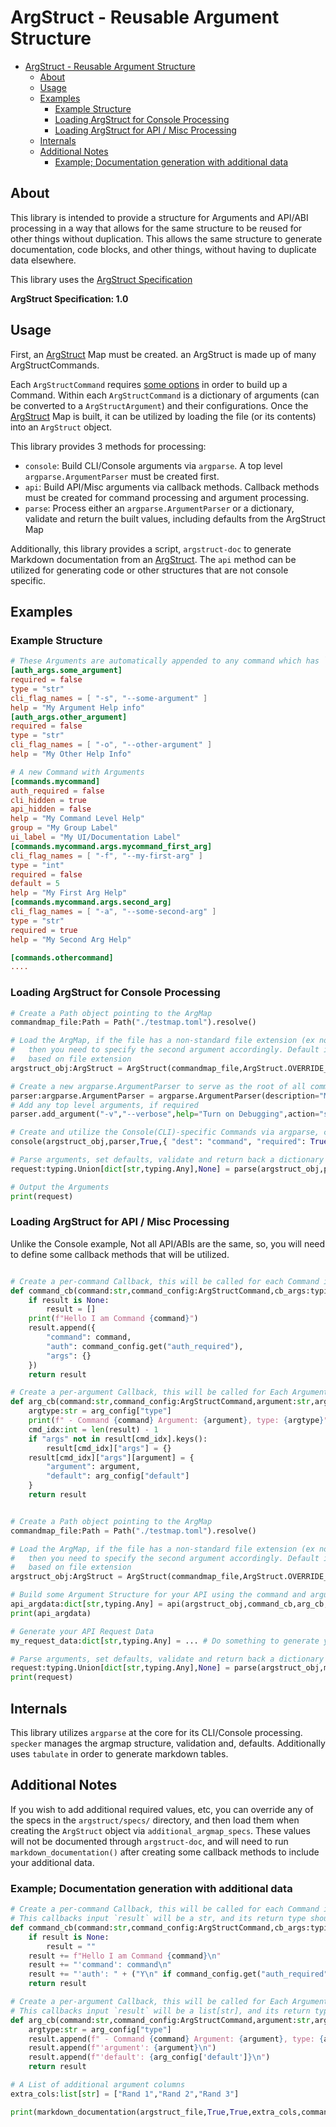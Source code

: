 # ArgStruct - Reusable Argument Structure

- [ArgStruct - Reusable Argument Structure](#argstruct---reusable-argument-structure)
  - [About](#about)
  - [Usage](#usage)
  - [Examples](#examples)
    - [Example Structure](#example-structure)
    - [Loading ArgStruct for Console Processing](#loading-argstruct-for-console-processing)
    - [Loading ArgStruct for API / Misc Processing](#loading-argstruct-for-api--misc-processing)
  - [Internals](#internals)
  - [Additional Notes](#additional-notes)
    - [Example; Documentation generation with additional data](#example-documentation-generation-with-additional-data)

## About

This library is intended to provide a structure for Arguments and API/ABI processing in a way that allows for the same structure to be reused for other things without duplication. This allows the same structure to generate documentation, code blocks, and other things, without having to duplicate data elsewhere. 

This library uses the [ArgStruct Specification](https://gitlab.com/accidentallythecable-public/argstruct-spec)

**ArgStruct Specification: 1.0**

## Usage

First, an [ArgStruct](https://gitlab.com/accidentallythecable-public/argstruct-spec) Map must be created. an ArgStruct is made up of many ArgStructCommands.

Each `ArgStructCommand` requires [some options](SPECS.md#spec-for-argmapcommand) in order to build up a Command. Within each `ArgStructCommand` is a dictionary of arguments (can be converted to a `ArgStructArgument`) and their configurations. Once the [ArgStruct](https://gitlab.com/accidentallythecable-public/argstruct-spec) Map is built, it can be utilized by loading the file (or its contents) into an `ArgStruct` object.

This library provides 3 methods for processing:

 - `console`: Build CLI/Console arguments via `argparse`. A top level `argparse.ArgumentParser` must be created first.
 - `api`: Build API/Misc arguments via callback methods. Callback methods must be created for command processing and argument processing.
 - `parse`: Process either an `argparse.ArgumentParser` or a dictionary, validate and return the built values, including defaults from the ArgStruct Map

Additionally, this library provides a script, `argstruct-doc` to generate Markdown documentation from an [ArgStruct](https://gitlab.com/accidentallythecable-public/argstruct-spec). The `api` method can be utilized for generating code or other structures that are not console specific. 

## Examples

### Example Structure

```toml
# These Arguments are automatically appended to any command which has `auth_required=True`
[auth_args.some_argument]
required = false
type = "str"
cli_flag_names = [ "-s", "--some-argument" ]
help = "My Argument Help info"
[auth_args.other_argument]
required = false
type = "str"
cli_flag_names = [ "-o", "--other-argument" ]
help = "My Other Help Info"

# A new Command with Arguments
[commands.mycommand]
auth_required = false
cli_hidden = true
api_hidden = false
help = "My Command Level Help"
group = "My Group Label"
ui_label = "My UI/Documentation Label"
[commands.mycommand.args.mycommand_first_arg]
cli_flag_names = [ "-f", "--my-first-arg" ]
type = "int"
required = false
default = 5
help = "My First Arg Help"
[commands.mycommand.args.second_arg]
cli_flag_names = [ "-a", "--some-second-arg" ]
type = "str"
required = true
help = "My Second Arg Help"

[commands.othercommand]
....
```

### Loading ArgStruct for Console Processing

```python
# Create a Path object pointing to the ArgMap
commandmap_file:Path = Path("./testmap.toml").resolve()

# Load the ArgMap, if the file has a non-standard file extension (ex not `json`, `yml`, `yaml` or `toml`),
#   then you need to specify the second argument accordingly. Default is `auto` and automatically determines
#   based on file extension
argstruct_obj:ArgStruct = ArgStruct(commandmap_file,ArgStruct.OVERRIDE_TYPE_TOML)

# Create a new argparse.ArgumentParser to serve as the root of all commands and arguments
parser:argparse.ArgumentParser = argparse.ArgumentParser(description="My CLI App")
# Add any top level arguments, if required
parser.add_argument("-v","--verbose",help="Turn on Debugging",action="store_true")

# Create and utilize the Console(CLI)-specific Commands via argparse, creating a new subparser whose `dest="command"` and is `required`
console(argstruct_obj,parser,True,{ "dest": "command", "required": True })

# Parse arguments, set defaults, validate and return back a dictionary of CLI Arguments
request:typing.Union[dict[str,typing.Any],None] = parse(argstruct_obj,parser)

# Output the Arguments
print(request)
```

### Loading ArgStruct for API / Misc Processing

Unlike the Console example, Not all API/ABIs are the same, so, you will need to define some callback methods that will be utilized.

```python

# Create a per-command Callback, this will be called for each Command in the ArgStruct. `result` and the return value 'should' be the same object
def command_cb(command:str,command_config:ArgStructCommand,cb_args:typing.Any,result:typing.Any) -> typing.Any:
    if result is None:
        result = []
    print(f"Hello I am Command {command}")
    result.append({
        "command": command,
        "auth": command_config.get("auth_required"),
        "args": {}
    })
    return result

# Create a per-argument Callback, this will be called for Each Argument in each Command in the ArgStruct. `result` and the return value 'should' be the same object
def arg_cb(command:str,command_config:ArgStructCommand,argument:str,arg_config:dict[str,typing.Any],cb_args:typing.Any,result:typing.Any) -> typing.Any:
    argtype:str = arg_config["type"]
    print(f" - Command {command} Argument: {argument}, type: {argtype}")
    cmd_idx:int = len(result) - 1
    if "args" not in result[cmd_idx].keys():
        result[cmd_idx]["args"] = {}
    result[cmd_idx]["args"][argument] = {
        "argument": argument,
        "default": arg_config["default"]
    }
    return result


# Create a Path object pointing to the ArgMap
commandmap_file:Path = Path("./testmap.toml").resolve()

# Load the ArgMap, if the file has a non-standard file extension (ex not `json`, `yml`, `yaml` or `toml`),
#   then you need to specify the second argument accordingly. Default is `auto` and automatically determines
#   based on file extension
argstruct_obj:ArgStruct = ArgStruct(commandmap_file,ArgStruct.OVERRIDE_TYPE_TOML)

# Build some Argument Structure for your API using the command and argument callbacks
api_argdata:dict[str,typing.Any] = api(argstruct_obj,command_cb,arg_cb,None,None)
print(api_argdata)

# Generate your API Request Data
my_request_data:dict[str,typing.Any] = ... # Do something to generate your API data

# Parse arguments, set defaults, validate and return back a dictionary of API Arguments
request:typing.Union[dict[str,typing.Any],None] = parse(argstruct_obj,my_request_data)
print(request)
```

## Internals

This library utilizes `argparse` at the core for its CLI/Console processing. `specker` manages the argmap structure, validation and, defaults. Additionally uses `tabulate` in order to generate markdown tables.

## Additional Notes

If you wish to add additional required values, etc, you can override any of the specs in the `argstruct/specs/` directory, and then load them when creating the `ArgStruct` object via `additional_argmap_specs`. These values will not be documented through `argstruct-doc`, and will need to run `markdown_documentation()` after creating some callback methods to include your additional data.

### Example; Documentation generation with additional data

```python
# Create a per-command Callback, this will be called for each Command in the ArgStruct. `result` and the return value 'should' be the same object.
# This callbacks input `result` will be a str, and its return type should also be the same str with appended data
def command_cb(command:str,command_config:ArgStructCommand,cb_args:typing.Any,result:typing.Any) -> typing.Any:
    if result is None:
        result = ""
    result += f"Hello I am Command {command}\n"
    result += "'command': command\n"
    result += "'auth': " + ("Y\n" if command_config.get("auth_required") else "N\n")
    return result

# Create a per-argument Callback, this will be called for Each Argument in each Command in the ArgStruct. `result` and the return value 'should' be the same object
# This callbacks input `result` will be a list[str], and its return type should be the same list, with additional columns.
def arg_cb(command:str,command_config:ArgStructCommand,argument:str,arg_config:dict[str,typing.Any],cb_args:typing.Any,result:typing.Any) -> typing.Any:
    argtype:str = arg_config["type"]
    result.append(f" - Command {command} Argument: {argument}, type: {argtype}\n")
    result.append(f"'argument': {argument}\n")
    result.append(f"'default': {arg_config['default']}\n")
    return result

# A List of additional argument columns
extra_cols:list[str] = ["Rand 1","Rand 2","Rand 3"]

print(markdown_documentation(argstruct_file,True,True,extra_cols,command_cb,None,arg_cb,None))
```
